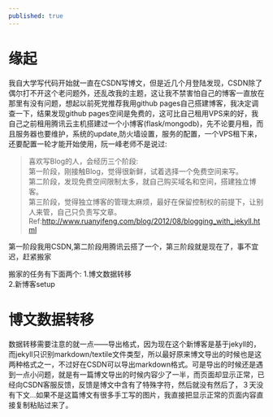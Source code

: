 ```yaml
---
published: true
---
```

# 缘起

我自大学写代码开始就一直在CSDN写博文，但是近几个月登陆发现，CSDN除了偶尔打不开这个老问题外，还乱改我的主题，这让我不禁害怕自己的博客一直放在那里有没有问题，想起以前死党推荐我用github pages自己搭建博客，我决定调查一下，结果发现github pages空间是免费的，这可比自己租用VPS来的好，我自己之前租用腾讯云主机搭建过一个小博客(flask/mongodb)，先不论要月租，而且服务器也要维护，系统的update,防火墙设置，服务的配置，一个VPS租下来，还要配置一轮才能开始使用，阮一峰老师不是说过:  

> 喜欢写Blog的人，会经历三个阶段:  
第一阶段，刚接触Blog，觉得很新鲜，试着选择一个免费空间来写。  
第二阶段，发现免费空间限制太多，就自己购买域名和空间，搭建独立博客。  
第三阶段，觉得独立博客的管理太麻烦，最好在保留控制权的前提下，让别人来管，自己只负责写文章。 
Ref:http://www.ruanyifeng.com/blog/2012/08/blogging_with_jekyll.html

第一阶段我用CSDN,第二阶段用腾讯云搭了一个，第三阶段就是现在了，事不宜迟，赶紧搬家

搬家的任务有下面两个:
1.博文数据转移  
2.新博客setup  

# 博文数据转移
数据转移需要注意的就一点——导出格式，因为现在这个新博客是基于jekyll的，而jekyll只识别markdown/textile文件类型，所以最好原来博文导出的时候也是这两种格式之一，不过好在CSDN可以导出markdown格式。可是导出的时候还是遇到一点小问题，就是有一篇博文导出的时候内容少了一半，而页面却显示正常，已经向CSDN客服反馈，反馈是博文中含有了特殊字符，然后就没有然后了，３天没有下文...如果不是这篇博文有很多手工写的图片，我直接把显示正常的页面内容直接复制粘贴过来了。

